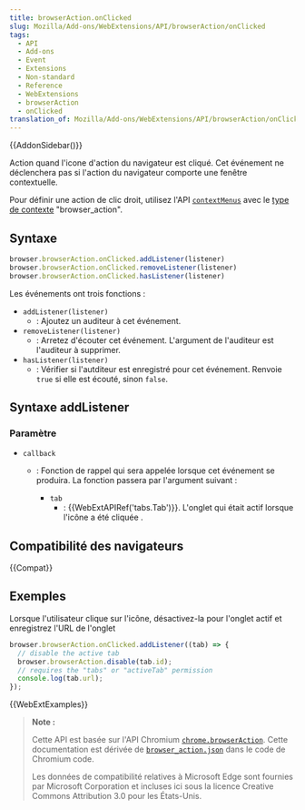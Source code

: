 ```yaml
---
title: browserAction.onClicked
slug: Mozilla/Add-ons/WebExtensions/API/browserAction/onClicked
tags:
  - API
  - Add-ons
  - Event
  - Extensions
  - Non-standard
  - Reference
  - WebExtensions
  - browserAction
  - onClicked
translation_of: Mozilla/Add-ons/WebExtensions/API/browserAction/onClicked
---
```


{{AddonSidebar()}}

Action quand l'icone d'action du navigateur est cliqué. Cet événement ne déclenchera pas si l'action du navigateur comporte une fenêtre contextuelle.

Pour définir une action de clic droit, utilisez l'API [`contextMenus`](/fr/Add-ons/WebExtensions/API/contextMenus) avec le [type de contexte](/fr/Add-ons/WebExtensions/API/contextMenus/ContextType) "browser_action".

## Syntaxe

```js
browser.browserAction.onClicked.addListener(listener)
browser.browserAction.onClicked.removeListener(listener)
browser.browserAction.onClicked.hasListener(listener)
```

Les événements ont trois fonctions :

- `addListener(listener)`
  - : Ajoutez un auditeur à cet événement.
- `removeListener(listener)`
  - : Arretez d'écouter cet événement. L'argument de l'auditeur est l'auditeur à supprimer.
- `hasListener(listener)`
  - : Vérifier si l'autditeur est enregistré pour cet événement. Renvoie `true` si elle est écouté, sinon `false`.

## Syntaxe addListener

### Paramètre

- `callback`

  - : Fonction de rappel qui sera appelée lorsque cet événement se produira. La fonction passera par l'argument suivant :

    - `tab`
      - : {{WebExtAPIRef('tabs.Tab')}}. L'onglet qui était actif lorsque l'icône a été cliquée .

## Compatibilité des navigateurs

{{Compat}}

## Exemples

Lorsque l'utilisateur clique sur l'icône, désactivez-la pour l'onglet actif et enregistrez l'URL de l'onglet

```js
browser.browserAction.onClicked.addListener((tab) => {
  // disable the active tab
  browser.browserAction.disable(tab.id);
  // requires the "tabs" or "activeTab" permission
  console.log(tab.url);
});
```

{{WebExtExamples}}

> **Note :**
>
> Cette API est basée sur l'API Chromium [`chrome.browserAction`](https://developer.chrome.com/extensions/browserAction). Cette documentation est dérivée de [`browser_action.json`](https://chromium.googlesource.com/chromium/src/+/master/chrome/common/extensions/api/browser_action.json) dans le code de Chromium code.
>
> Les données de compatibilité relatives à Microsoft Edge sont fournies par Microsoft Corporation et incluses ici sous la licence Creative Commons Attribution 3.0 pour les États-Unis.

<!--
// Copyright 2015 The Chromium Authors. All rights reserved.
//
// Redistribution and use in source and binary forms, with or without
// modification, are permitted provided that the following conditions are
// met:
//
//    * Redistributions of source code must retain the above copyright
// notice, this list of conditions and the following disclaimer.
//    * Redistributions in binary form must reproduce the above
// copyright notice, this list of conditions and the following disclaimer
// in the documentation and/or other materials provided with the
// distribution.
//    * Neither the name of Google Inc. nor the names of its
// contributors may be used to endorse or promote products derived from
// this software without specific prior written permission.
//
// THIS SOFTWARE IS PROVIDED BY THE COPYRIGHT HOLDERS AND CONTRIBUTORS
// "AS IS" AND ANY EXPRESS OR IMPLIED WARRANTIES, INCLUDING, BUT NOT
// LIMITED TO, THE IMPLIED WARRANTIES OF MERCHANTABILITY AND FITNESS FOR
// A PARTICULAR PURPOSE ARE DISCLAIMED. IN NO EVENT SHALL THE COPYRIGHT
// OWNER OR CONTRIBUTORS BE LIABLE FOR ANY DIRECT, INDIRECT, INCIDENTAL,
// SPECIAL, EXEMPLARY, OR CONSEQUENTIAL DAMAGES (INCLUDING, BUT NOT
// LIMITED TO, PROCUREMENT OF SUBSTITUTE GOODS OR SERVICES; LOSS OF USE,
// DATA, OR PROFITS; OR BUSINESS INTERRUPTION) HOWEVER CAUSED AND ON ANY
// THEORY OF LIABILITY, WHETHER IN CONTRACT, STRICT LIABILITY, OR TORT
// (INCLUDING NEGLIGENCE OR OTHERWISE) ARISING IN ANY WAY OUT OF THE USE
// OF THIS SOFTWARE, EVEN IF ADVISED OF THE POSSIBILITY OF SUCH DAMAGE.
-->
